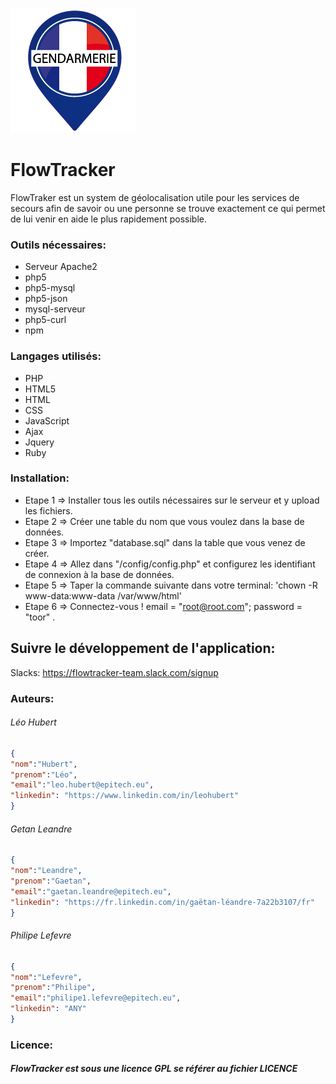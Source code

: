 ![alt text](https://github.com/MrDarkSkil/FlowTracker/blob/master/images/users/default.png "Logo Title Text 1")
# FlowTracker

FlowTraker est un system de géolocalisation utile
pour les services de secours afin de savoir ou une personne 
se trouve exactement ce qui permet de lui venir en aide le plus rapidement possible.

### Outils nécessaires:
+ Serveur Apache2
+ php5
+ php5-mysql
+ php5-json
+ mysql-serveur
+ php5-curl
+ npm

### Langages utilisés:
+ PHP
+ HTML5
+ HTML
+ CSS
+ JavaScript
+ Ajax
+ Jquery
+ Ruby

### Installation:
+ Etape 1 => Installer tous les outils nécessaires sur le serveur et y upload les fichiers.
+ Etape 2 => Créer une table du nom que vous voulez dans la base de données.
+ Etape 3 => Importez "database.sql" dans la table que vous venez de créer.
+ Etape 4 => Allez dans "/config/config.php" et configurez les identifiant de connexion à la base de données.
+ Etape 5 => Taper la commande suivante dans votre terminal: 'chown -R www-data:www-data /var/www/html'
+ Etape 6 => Connectez-vous ! email = "root@root.com"; password = "toor" .

## Suivre le développement de l'application:

Slacks: https://flowtracker-team.slack.com/signup

### Auteurs:

###### Léo Hubert
```json
{
"nom":"Hubert",
"prenom":"Léo",
"email":"leo.hubert@epitech.eu", 
"linkedin": "https://www.linkedin.com/in/leohubert"
}
```
###### Getan Leandre
```json
{
"nom":"Leandre",
"prenom":"Gaetan",
"email":"gaetan.leandre@epitech.eu", 
"linkedin": "https://fr.linkedin.com/in/gaëtan-léandre-7a22b3107/fr"
}
```
###### Philipe Lefevre
```json
{
"nom":"Lefevre",
"prenom":"Philipe",
"email":"philipe1.lefevre@epitech.eu", 
"linkedin": "ANY"
}
```

### Licence:

##### FlowTracker est sous une licence GPL se référer au fichier LICENCE
